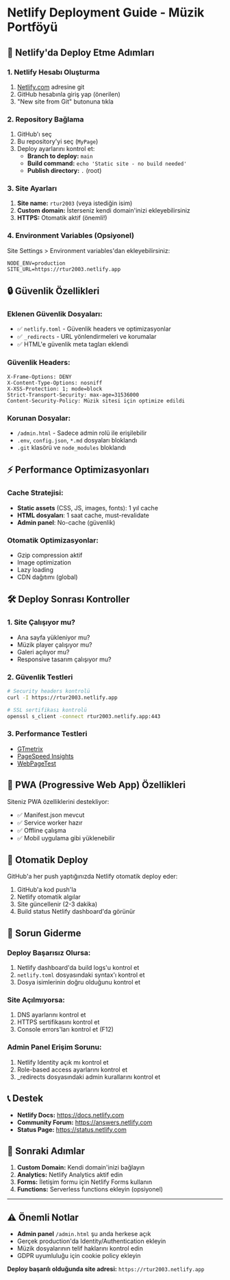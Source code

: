 # Netlify Deployment Guide - Müzik Portföyü

## 🚀 Netlify'da Deploy Etme Adımları

### 1. Netlify Hesabı Oluşturma
1. [Netlify.com](https://netlify.com) adresine git
2. GitHub hesabınla giriş yap (önerilen)
3. "New site from Git" butonuna tıkla

### 2. Repository Bağlama
1. GitHub'ı seç
2. Bu repository'yi seç (`MyPage`)
3. Deploy ayarlarını kontrol et:
   - **Branch to deploy:** `main`
   - **Build command:** `echo 'Static site - no build needed'`
   - **Publish directory:** `.` (root)

### 3. Site Ayarları
1. **Site name:** `rtur2003` (veya istediğin isim)
2. **Custom domain:** İsterseniz kendi domain'inizi ekleyebilirsiniz
3. **HTTPS:** Otomatik aktif (önemli!)

### 4. Environment Variables (Opsiyonel)
Site Settings > Environment variables'dan ekleyebilirsiniz:
```
NODE_ENV=production
SITE_URL=https://rtur2003.netlify.app
```

## 🔒 Güvenlik Özellikleri

### Eklenen Güvenlik Dosyaları:
- ✅ `netlify.toml` - Güvenlik headers ve optimizasyonlar
- ✅ `_redirects` - URL yönlendirmeleri ve korumalar
- ✅ HTML'e güvenlik meta tagları eklendi

### Güvenlik Headers:
```
X-Frame-Options: DENY
X-Content-Type-Options: nosniff
X-XSS-Protection: 1; mode=block
Strict-Transport-Security: max-age=31536000
Content-Security-Policy: Müzik sitesi için optimize edildi
```

### Korunan Dosyalar:
- `/admin.html` - Sadece admin rolü ile erişilebilir
- `.env`, `config.json`, `*.md` dosyaları bloklandı
- `.git` klasörü ve `node_modules` bloklandı

## ⚡ Performance Optimizasyonları

### Cache Stratejisi:
- **Static assets** (CSS, JS, images, fonts): 1 yıl cache
- **HTML dosyaları**: 1 saat cache, must-revalidate
- **Admin panel**: No-cache (güvenlik)

### Otomatik Optimizasyonlar:
- Gzip compression aktif
- Image optimization
- Lazy loading
- CDN dağıtımı (global)

## 🛠️ Deploy Sonrası Kontroller

### 1. Site Çalışıyor mu?
- Ana sayfa yükleniyor mu?
- Müzik player çalışıyor mu?
- Galeri açılıyor mu?
- Responsive tasarım çalışıyor mu?

### 2. Güvenlik Testleri
```bash
# Security headers kontrolü
curl -I https://rtur2003.netlify.app

# SSL sertifikası kontrolü
openssl s_client -connect rtur2003.netlify.app:443
```

### 3. Performance Testleri
- [GTmetrix](https://gtmetrix.com)
- [PageSpeed Insights](https://pagespeed.web.dev)
- [WebPageTest](https://webpagetest.org)

## 📱 PWA (Progressive Web App) Özellikleri

Siteniz PWA özelliklerini destekliyor:
- ✅ Manifest.json mevcut
- ✅ Service worker hazır
- ✅ Offline çalışma
- ✅ Mobil uygulama gibi yüklenebilir

## 🔄 Otomatik Deploy

GitHub'a her push yaptığınızda Netlify otomatik deploy eder:
1. GitHub'a kod push'la
2. Netlify otomatik algılar
3. Site güncellenir (2-3 dakika)
4. Build status Netlify dashboard'da görünür

## 🚨 Sorun Giderme

### Deploy Başarısız Olursa:
1. Netlify dashboard'da build logs'u kontrol et
2. `netlify.toml` dosyasındaki syntax'ı kontrol et
3. Dosya isimlerinin doğru olduğunu kontrol et

### Site Açılmıyorsa:
1. DNS ayarlarını kontrol et
2. HTTPS sertifikasını kontrol et
3. Console errors'ları kontrol et (F12)

### Admin Panel Erişim Sorunu:
1. Netlify Identity açık mı kontrol et
2. Role-based access ayarlarını kontrol et
3. _redirects dosyasındaki admin kurallarını kontrol et

## 📞 Destek

- **Netlify Docs:** https://docs.netlify.com
- **Community Forum:** https://answers.netlify.com
- **Status Page:** https://status.netlify.com

## 🎯 Sonraki Adımlar

1. **Custom Domain:** Kendi domain'inizi bağlayın
2. **Analytics:** Netlify Analytics aktif edin
3. **Forms:** İletişim formu için Netlify Forms kullanın
4. **Functions:** Serverless functions ekleyin (opsiyonel)

---

## ⚠️ Önemli Notlar

- **Admin panel** `/admin.html` şu anda herkese açık
- Gerçek production'da Identity/Authentication ekleyin
- Müzik dosyalarının telif haklarını kontrol edin
- GDPR uyumluluğu için cookie policy ekleyin

**Deploy başarılı olduğunda site adresi:** `https://rtur2003.netlify.app`